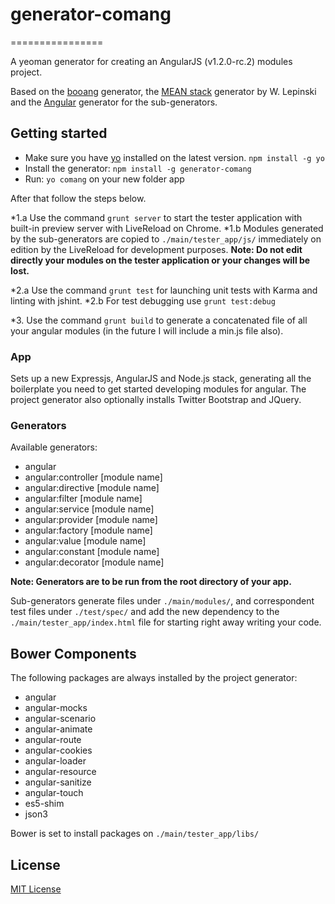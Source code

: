 # generator-comang
================

A yeoman generator for creating an AngularJS (v1.2.0-rc.2) modules project.

Based on the [booang](https://github.com/diegovallarta/generator-booang) generator,
the [MEAN stack](https://github.com/wlepinski/generator-meanstack) generator by W. Lepinski and
the [Angular](https://github.com/yeoman/generator-angular) generator for the sub-generators.

## Getting started
- Make sure you have [yo](https://github.com/yeoman/yo) installed on the latest version.
    `npm install -g yo`
- Install the generator: `npm install -g generator-comang`
- Run: `yo comang` on your new folder app

After that follow the steps below.

*1.a Use the command `grunt server` to start the tester application with built-in preview server with LiveReload on Chrome.
*1.b Modules generated by the sub-generators are copied to `./main/tester_app/js/` immediately on edition by the LiveReload for development purposes.
**Note: Do not edit directly your modules on the tester application or your changes will be lost.**

*2.a Use the command `grunt test` for launching unit tests with Karma and linting with jshint.
*2.b For test debugging use `grunt test:debug`

*3. Use the command `grunt build` to generate a concatenated file of all your angular modules (in the future I will include a min.js file also).


### App
Sets up a new Expressjs, AngularJS and Node.js stack, generating all the boilerplate you need to get started developing modules for angular.
The project generator also optionally installs Twitter Bootstrap and JQuery.

### Generators

Available generators:

* angular
* angular:controller [module name]
* angular:directive [module name]
* angular:filter [module name]
* angular:service [module name]
* angular:provider [module name]
* angular:factory [module name]
* angular:value [module name]
* angular:constant [module name]
* angular:decorator [module name]

**Note: Generators are to be run from the root directory of your app.**

Sub-generators generate files under `./main/modules/`, and correspondent test files under `./test/spec/` and add the new dependency to the `./main/tester_app/index.html` file for starting right away writing your code.

## Bower Components

The following packages are always installed by the project generator:

* angular
* angular-mocks
* angular-scenario
* angular-animate
* angular-route
* angular-cookies
* angular-loader
* angular-resource
* angular-sanitize
* angular-touch
* es5-shim
* json3

Bower is set to install packages on `./main/tester_app/libs/`

## License
[MIT License](http://en.wikipedia.org/wiki/MIT_License)